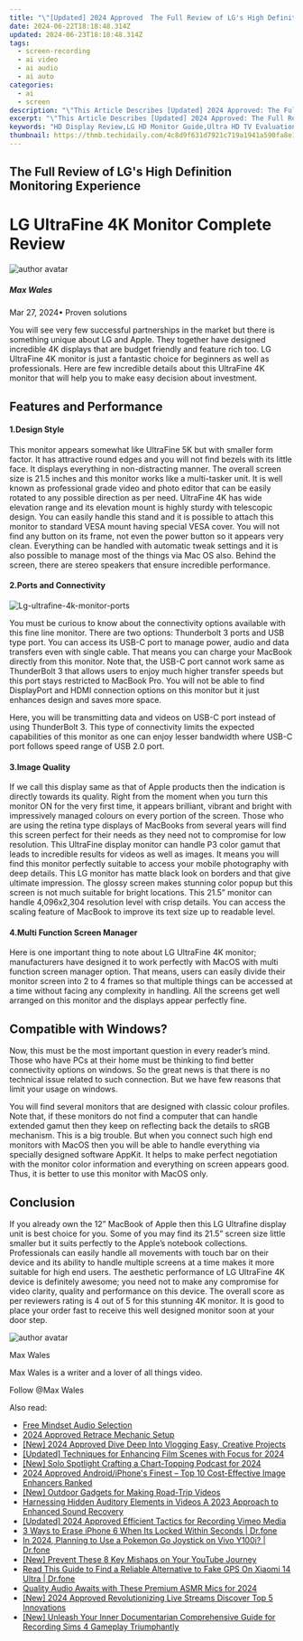 ```yaml
---
title: "\"[Updated] 2024 Approved  The Full Review of LG's High Definition Monitoring Experience\""
date: 2024-06-22T18:18:48.314Z
updated: 2024-06-23T18:18:48.314Z
tags: 
  - screen-recording
  - ai video
  - ai audio
  - ai auto
categories: 
  - ai
  - screen
description: "\"This Article Describes [Updated] 2024 Approved: The Full Review of LG's High Definition Monitoring Experience\""
excerpt: "\"This Article Describes [Updated] 2024 Approved: The Full Review of LG's High Definition Monitoring Experience\""
keywords: "HD Display Review,LG HD Monitor Guide,Ultra HD TV Evaluation,High Definition Set Insight,LG UHD Viewing Experience,Excellent LG Screen Test,Ultra HD Performance"
thumbnail: https://thmb.techidaily.com/4c8d9f631d7921c719a1941a590fa8e1cb22a0616837cda48eb590a45fbdddeb.png
---
```


## The Full Review of LG's High Definition Monitoring Experience

# LG UltraFine 4K Monitor Complete Review

![author avatar](https://images.wondershare.com/filmora/article-images/max-wales-author.jpg)

##### Max Wales

 Mar 27, 2024• Proven solutions

 You will see very few successful partnerships in the market but there is something unique about LG and Apple. They together have designed incredible 4K displays that are budget friendly and feature rich too. LG UltraFine 4K monitor is just a fantastic choice for beginners as well as professionals. Here are few incredible details about this UltraFine 4K monitor that will help you to make easy decision about investment.

## Features and Performance

#### 1.Design Style

 This monitor appears somewhat like UltraFine 5K but with smaller form factor. It has attractive round edges and you will not find bezels with its little face. It displays everything in non-distracting manner. The overall screen size is 21.5 inches and this monitor works like a multi-tasker unit. It is well known as professional grade video and photo editor that can be easily rotated to any possible direction as per need. UltraFine 4K has wide elevation range and its elevation mount is highly sturdy with telescopic design. You can easily handle this stand and it is possible to attach this monitor to standard VESA mount having special VESA cover. You will not find any button on its frame, not even the power button so it appears very clean. Everything can be handled with automatic tweak settings and it is also possible to manage most of the things via Mac OS also. Behind the screen, there are stereo speakers that ensure incredible performance.

#### 2.Ports and Connectivity

![Lg-ultrafine-4k-monitor-ports](https://images.wondershare.com/filmora/article-images/lg-ultrafine-4k-monitor-ports.jpg)

 You must be curious to know about the connectivity options available with this fine line monitor. There are two options: Thunderbolt 3 ports and USB type port. You can access its USB-C port to manage power, audio and data transfers even with single cable. That means you can charge your MacBook directly from this monitor. Note that, the USB-C port cannot work same as ThunderBolt 3 that allows users to enjoy much higher transfer speeds but this port stays restricted to MacBook Pro. You will not be able to find DisplayPort and HDMI connection options on this monitor but it just enhances design and saves more space.

 Here, you will be transmitting data and videos on USB-C port instead of using ThunderBolt 3\. This type of connectivity limits the expected capabilities of this monitor as one can enjoy lesser bandwidth where USB-C port follows speed range of USB 2.0 port.

#### 3.Image Quality

 If we call this display same as that of Apple products then the indication is directly towards its quality. Right from the moment when you turn this monitor ON for the very first time, it appears brilliant, vibrant and bright with impressively managed colours on every portion of the screen. Those who are using the retina type displays of MacBooks from several years will find this screen perfect for their needs as they need not to compromise for low resolution. This UltraFine display monitor can handle P3 color gamut that leads to incredible results for videos as well as images. It means you will find this monitor perfectly suitable to access your mobile photography with deep details. This LG monitor has matte black look on borders and that give ultimate impression. The glossy screen makes stunning color popup but this screen is not much suitable for bright locations. This 21.5” monitor can handle 4,096x2,304 resolution level with crisp details. You can access the scaling feature of MacBook to improve its text size up to readable level.

#### 4.Multi Function Screen Manager

 Here is one important thing to note about LG UltraFine 4K monitor; manufacturers have designed it to work perfectly with MacOS with multi function screen manager option. That means, users can easily divide their monitor screen into 2 to 4 frames so that multiple things can be accessed at a time without facing any complexity in handling. All the screens get well arranged on this monitor and the displays appear perfectly fine.

## Compatible with Windows?

 Now, this must be the most important question in every reader’s mind. Those who have PCs at their home must be thinking to find better connectivity options on windows. So the great news is that there is no technical issue related to such connection. But we have few reasons that limit your usage on windows.

 You will find several monitors that are designed with classic colour profiles. Note that, if these monitors do not find a computer that can handle extended gamut then they keep on reflecting back the details to sRGB mechanism. This is a big trouble. But when you connect such high end monitors with MacOS then you will be able to handle everything via specially designed software AppKit. It helps to make perfect negotiation with the monitor color information and everything on screen appears good. Thus, it is better to use this monitor with MacOS only.

## Conclusion

 If you already own the 12” MacBook of Apple then this LG Ultrafine display unit is best choice for you. Some of you may find its 21.5” screen size little smaller but it suits perfectly to the Apple’s notebook collections. Professionals can easily handle all movements with touch bar on their device and its ability to handle multiple screens at a time makes it more suitable for high end users. The aesthetic performance of LG UltraFine 4K device is definitely awesome; you need not to make any compromise for video clarity, quality and performance on this device. The overall score as per reviewers rating is 4 out of 5 for this stunning 4K monitor. It is good to place your order fast to receive this well designed monitor soon at your door step.

![author avatar](https://images.wondershare.com/filmora/article-images/max-wales-author.jpg)

Max Wales

Max Wales is a writer and a lover of all things video.

Follow @Max Wales


<ins class="adsbygoogle"
     style="display:block"
     data-ad-format="autorelaxed"
     data-ad-client="ca-pub-7571918770474297"
     data-ad-slot="1223367746"></ins>



<ins class="adsbygoogle"
     style="display:block"
     data-ad-client="ca-pub-7571918770474297"
     data-ad-slot="8358498916"
     data-ad-format="auto"
     data-full-width-responsive="true"></ins>


<span class="atpl-alsoreadstyle">Also read:</span>
<div><ul>
<li><a href="https://fox-http.techidaily.com/free-mindset-audio-selection/"><u>Free Mindset Audio Selection</u></a></li>
<li><a href="https://fox-http.techidaily.com/2024-approved-retrace-mechanic-setup/"><u>2024 Approved  Retrace Mechanic Setup</u></a></li>
<li><a href="https://fox-http.techidaily.com/new-2024-approved-dive-deep-into-vlogging-easy-creative-projects/"><u>[New] 2024 Approved  Dive Deep Into Vlogging  Easy, Creative Projects</u></a></li>
<li><a href="https://fox-http.techidaily.com/updated-techniques-for-enhancing-film-scenes-with-focus-for-2024/"><u>[Updated] Techniques for Enhancing Film Scenes with Focus for 2024</u></a></li>
<li><a href="https://fox-http.techidaily.com/new-solo-spotlight-crafting-a-chart-topping-podcast-for-2024/"><u>[New] Solo Spotlight  Crafting a Chart-Topping Podcast for 2024</u></a></li>
<li><a href="https://fox-http.techidaily.com/2024-approved-androidiphones-finest-top-10-cost-effective-image-enhancers-ranked/"><u>2024 Approved  Android/iPhone's Finest – Top 10 Cost-Effective Image Enhancers Ranked</u></a></li>
<li><a href="https://fox-http.techidaily.com/new-outdoor-gadgets-for-making-road-trip-videos/"><u>[New] Outdoor Gadgets for Making Road-Trip Videos</u></a></li>
<li><a href="https://audio-editing.techidaily.com/harnessing-hidden-auditory-elements-in-videos-a-2023-approach-to-enhanced-sound-recovery/"><u>Harnessing Hidden Auditory Elements in Videos A 2023 Approach to Enhanced Sound Recovery</u></a></li>
<li><a href="https://desktop-recording.techidaily.com/updated-2024-approved-efficient-tactics-for-recording-vimeo-media/"><u>[Updated] 2024 Approved  Efficient Tactics for Recording Vimeo Media</u></a></li>
<li><a href="https://iphone-unlock.techidaily.com/3-ways-to-erase-iphone-6-when-its-locked-within-seconds-drfone-by-drfone-ios/"><u>3 Ways to Erase iPhone 6 When Its Locked Within Seconds | Dr.fone</u></a></li>
<li><a href="https://change-location.techidaily.com/in-2024-planning-to-use-a-pokemon-go-joystick-on-vivo-y100i-drfone-by-drfone-virtual-android/"><u>In 2024, Planning to Use a Pokemon Go Joystick on Vivo Y100i? | Dr.fone</u></a></li>
<li><a href="https://youtube-help.techidaily.com/new-prevent-these-8-key-mishaps-on-your-youtube-journey/"><u>[New] Prevent These 8 Key Mishaps on Your YouTube Journey</u></a></li>
<li><a href="https://fake-location.techidaily.com/read-this-guide-to-find-a-reliable-alternative-to-fake-gps-on-xiaomi-14-ultra-drfone-by-drfone-virtual-android/"><u>Read This Guide to Find a Reliable Alternative to Fake GPS On Xiaomi 14 Ultra | Dr.fone</u></a></li>
<li><a href="https://facebook-record-videos.techidaily.com/quality-audio-awaits-with-these-premium-asmr-mics-for-2024/"><u>Quality Audio Awaits with These Premium ASMR Mics for 2024</u></a></li>
<li><a href="https://screen-recording.techidaily.com/new-2024-approved-revolutionizing-live-streams-discover-top-5-innovations/"><u>[New] 2024 Approved  Revolutionizing Live Streams  Discover Top 5 Innovations</u></a></li>
<li><a href="https://screen-video-capture.techidaily.com/new-unleash-your-inner-documentarian-comprehensive-guide-for-recording-sims-4-gameplay-triumphantly/"><u>[New] Unleash Your Inner Documentarian  Comprehensive Guide for Recording Sims 4 Gameplay Triumphantly</u></a></li>
</ul></div>
